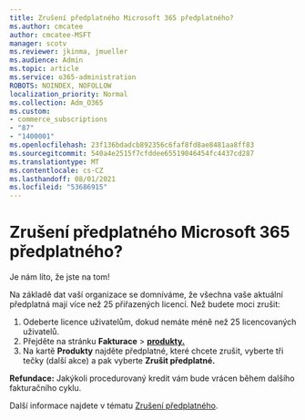 ```yaml
---
title: Zrušení předplatného Microsoft 365 předplatného?
ms.author: cmcatee
author: cmcatee-MSFT
manager: scotv
ms.reviewer: jkinma, jmueller
ms.audience: Admin
ms.topic: article
ms.service: o365-administration
ROBOTS: NOINDEX, NOFOLLOW
localization_priority: Normal
ms.collection: Adm_O365
ms.custom:
- commerce_subscriptions
- "87"
- "1400001"
ms.openlocfilehash: 23f136bdadcb892356c6faf8fd8ae8481aa8ff83
ms.sourcegitcommit: 540a4e2515f7cfddee65519046454fc4437cd287
ms.translationtype: MT
ms.contentlocale: cs-CZ
ms.lasthandoff: 08/01/2021
ms.locfileid: "53686915"
---
```

# <a name="canceling-your-microsoft-365-subscription"></a>Zrušení předplatného Microsoft 365 předplatného?

Je nám líto, že jste na tom!
  
Na základě dat vaší organizace se domníváme, že všechna vaše aktuální předplatná mají více než 25 přiřazených licencí. Než budete moci zrušit:

1. Odeberte licence uživatelům, dokud nemáte méně než 25 licencovaných uživatelů.
2. Přejděte na stránku **Fakturace** \> **[produkty.](https://go.microsoft.com/fwlink/p/?linkid=842054)**
3. Na kartě **Produkty** najděte předplatné, které chcete zrušit, vyberte tři tečky (další akce) a pak vyberte **Zrušit předplatné.**

**Refundace:** Jakýkoli procedurovaný kredit vám bude vrácen během dalšího fakturačního cyklu.

Další informace najdete v tématu [Zrušení předplatného](/microsoft-365/commerce/subscriptions/cancel-your-subscription).